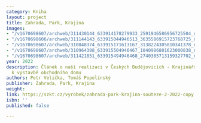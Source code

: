 ```yaml
---
category: Kniha
layout: project
title: Zahrada, Park, Krajina
images:
- "/v1670698607/archweb/311430144_633914178279933_2591946586956725504_n_tco7rh.jpg"
- "/v1670698606/archweb/311144143_633915044946513_3635586915723768725_n_z2as2h.jpg"
- "/v1670698607/archweb/310848374_633915171613167_3138224305810341378_n_wydxfn.jpg"
- "/v1670698607/archweb/310964308_633915504946467_1040986801623000838_n_gbmd6h.jpg"
- "/v1670698607/archweb/311421851_633915494946468_2740385713159327702_n_smz2ae.jpg"
year: 2022
description: Článek o naší realizaci v Českých Budějovicích - Krajinářský přístup
  k výstavbě obchodního domu
authors: Petr Velička, Tomáš Popelínský
publisher: Zahrada, Park, Krajina
weight: 
link: https://szkt.cz/vyrobek/zahrada-park-krajina-souteze-2-2022-copy
isbn: ''
published: false

---
```

